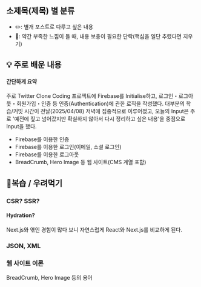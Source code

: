 ## **소제목(제목) 별 분류**
- ✏️: 별개 포스트로 다루고 싶은 내용
- 🚧: 약간 부족한 느낌이 들 때, 내용 보충이 필요한 단락(핵심을 일단 추렸다면 지우기)

## 💡 주로 배운 내용
#### 간단하게 요약
주로 Twitter Clone Coding 프로젝트에 Firebase를 Initialise하고, 로그인・로그아웃・회원가입・인증 등 인증(Authentication)에 관한 로직을 작성했다.
대부분의 학습/커밋 시간이 전날(2025/04/08) 저녁에 집중적으로 이루어졌고, 오늘의 Input은 주로 '예전에 짚고 넘어갔지만 확실하지 않아서 다시 정리하고 싶은 내용'을 중점으로 Input을 했다.

- Firebase를 이용한 인증
- Firebase를 이용한 로그인(이메일, 소셜 로그인)
- Firebase를 이용한 로그아웃
- BreadCrumb, Hero Image 등 웹 사이트(CMS 계열 포함)

## 🍵복습 / 우려먹기
### CSR? SSR?
#### Hydration?
Next.js와 엮인 경험이 많다 보니 자연스럽게 React와 Next.js를 비교하게 된다.
### JSON, XML
### 웹 사이트 이론
BreadCrumb, Hero Image 등의 용어